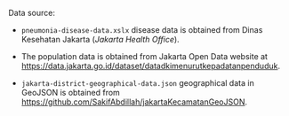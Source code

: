 Data source: 
- `pneumonia-disease-data.xslx` disease data is obtained from Dinas Kesehatan Jakarta (_Jakarta Health Office_).

- The population data is obtained from Jakarta Open Data website at https://data.jakarta.go.id/dataset/datadkimenurutkepadatanpenduduk.
  
- `jakarta-district-geographical-data.json` geographical data in GeoJSON is obtained from https://github.com/SakifAbdillah/jakartaKecamatanGeoJSON.
